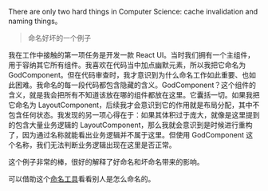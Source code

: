 There are only two hard things in Computer Science: cache invalidation and naming things。

> 命名好坏的一个例子

我在工作中接触的第一项任务是开发一款 React UI。当时我们拥有一个主组件，用于容纳其它所有组件。我喜欢在代码当中加点幽默元素，所以我把它命名为 GodComponent。但在代码审查时，我才意识到为什么命名工作如此重要、也如此困难。我命名的每一段代码都包含隐藏的含义。GodComponent？这个组件的含义，就是我会把所有不知道该放在哪的组件都放在这里。它囊括一切。如果我把它命名为 LayoutComponent，后续我才会意识到它的作用就是布局分配，其中不包含任何状态。我发现的另一项心得在于：如果其体积过于庞大，就像是这里提到的包含大量业务逻辑的 LayoutComponent，那么我就会意识到是时候进行重构了，因为通过名称就能看出业务逻辑并不属于这里。但使用 GodComponent 这个名称，我们无法判断业务逻辑出现在这里是否正常。

这个例子非常的棒，很好的解释了好命名和坏命名带来的影响。

可以借助这个[命名工具](https://unbug.github.io/codelf/)看看别人是怎么命名的。